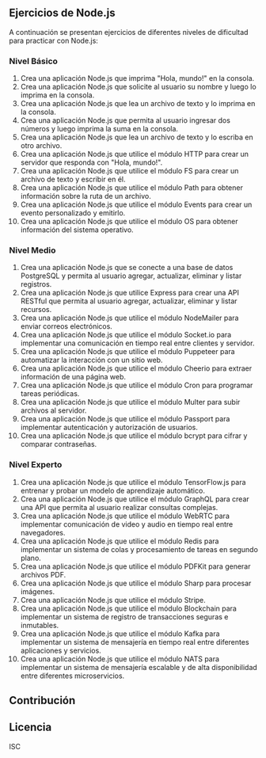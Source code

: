 ## Ejercicios de Node.js

A continuación se presentan ejercicios de diferentes niveles de dificultad para practicar con Node.js:

### Nivel Básico

1. Crea una aplicación Node.js que imprima "Hola, mundo!" en la consola.
2. Crea una aplicación Node.js que solicite al usuario su nombre y luego lo imprima en la consola.
3. Crea una aplicación Node.js que lea un archivo de texto y lo imprima en la consola.
4. Crea una aplicación Node.js que permita al usuario ingresar dos números y luego imprima la suma en la consola.
5. Crea una aplicación Node.js que lea un archivo de texto y lo escriba en otro archivo.
6. Crea una aplicación Node.js que utilice el módulo HTTP para crear un servidor que responda con "Hola, mundo!".
7. Crea una aplicación Node.js que utilice el módulo FS para crear un archivo de texto y escribir en él.
8. Crea una aplicación Node.js que utilice el módulo Path para obtener información sobre la ruta de un archivo.
9. Crea una aplicación Node.js que utilice el módulo Events para crear un evento personalizado y emitirlo.
10. Crea una aplicación Node.js que utilice el módulo OS para obtener información del sistema operativo.

### Nivel Medio

1. Crea una aplicación Node.js que se conecte a una base de datos PostgreSQL y permita al usuario agregar, actualizar, eliminar y listar registros.
2. Crea una aplicación Node.js que utilice Express para crear una API RESTful que permita al usuario agregar, actualizar, eliminar y listar recursos.
3. Crea una aplicación Node.js que utilice el módulo NodeMailer para enviar correos electrónicos.
4. Crea una aplicación Node.js que utilice el módulo Socket.io para implementar una comunicación en tiempo real entre clientes y servidor.
5. Crea una aplicación Node.js que utilice el módulo Puppeteer para automatizar la interacción con un sitio web.
6. Crea una aplicación Node.js que utilice el módulo Cheerio para extraer información de una página web.
7. Crea una aplicación Node.js que utilice el módulo Cron para programar tareas periódicas.
8. Crea una aplicación Node.js que utilice el módulo Multer para subir archivos al servidor.
9. Crea una aplicación Node.js que utilice el módulo Passport para implementar autenticación y autorización de usuarios.
10. Crea una aplicación Node.js que utilice el módulo bcrypt para cifrar y comparar contraseñas.

### Nivel Experto
1. Crea una aplicación Node.js que utilice el módulo TensorFlow.js para entrenar y probar un modelo de aprendizaje automático.
2. Crea una aplicación Node.js que utilice el módulo GraphQL para crear una API que permita al usuario realizar consultas complejas.
3. Crea una aplicación Node.js que utilice el módulo WebRTC para implementar comunicación de video y audio en tiempo real entre navegadores.
4. Crea una aplicación Node.js que utilice el módulo Redis para implementar un sistema de colas y procesamiento de tareas en segundo plano.
5. Crea una aplicación Node.js que utilice el módulo PDFKit para generar archivos PDF.
6. Crea una aplicación Node.js que utilice el módulo Sharp para procesar imágenes.
7. Crea una aplicación Node.js que utilice el módulo Stripe.
8. Crea una aplicación Node.js que utilice el módulo Blockchain para implementar un sistema de registro de transacciones seguras e inmutables.
9. Crea una aplicación Node.js que utilice el módulo Kafka para implementar un sistema de mensajería en tiempo real entre diferentes aplicaciones y servicios.
10. Crea una aplicación Node.js que utilice el módulo NATS para implementar un sistema de mensajería escalable y de alta disponibilidad entre diferentes microservicios.

## Contribución

## Licencia

ISC